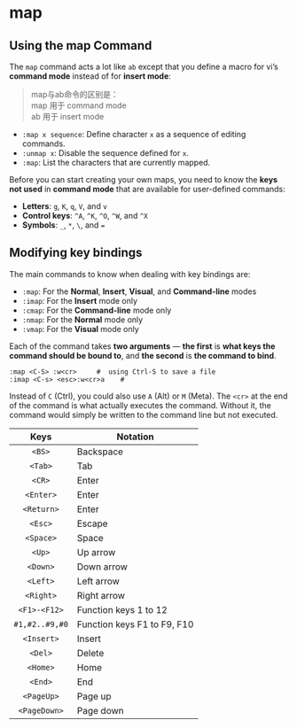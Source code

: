 # map

## Using the map Command

The `map` command acts a lot like `ab` except that you define a macro for vi’s **command mode** instead of for **insert mode**:

> map与ab命令的区别是：  
> map 用于 command mode  
> ab  用于 insert mode

- `:map x sequence`: Define character `x` as a sequence of editing commands.
- `:unmap x`: Disable the sequence defined for `x`.
- `:map`: List the characters that are currently mapped.

Before you can start creating your own maps, you need to know the **keys not used** in **command mode** that are available for user-defined commands:

- **Letters**: `g`, `K`, `q`, `V`, and `v`
- **Control keys**: `^A`, `^K`, `^O`, `^W`, and `^X`
- **Symbols**: `_`, `*`, `\`, and `=`

## Modifying key bindings

The main commands to know when dealing with key bindings are:

- `:map`: For the **Normal**, **Insert**, **Visual**, and **Command-line** modes
- `:imap`: For the **Insert** mode only
- `:cmap`: For the **Command-line** mode only
- `:nmap`: For the **Normal** mode only
- `:vmap`: For the **Visual** mode only

Each of the command takes **two arguments** — **the first** is **what keys the command should be bound to**, and **the second** is **the command to bind**.

```vim
:map <C-S> :w<cr>     #  using Ctrl-S to save a file
:imap <C-s> <esc>:w<cr>a    # 
```

Instead of `C` (Ctrl), you could also use `A` (Alt) or `M` (Meta). 
The `<cr>` at the end of the command is what actually executes the command. Without it, the command would simply be written to the command line but not executed.

| Keys           | Notation                    |
| :------------: | --------------------------- |
| `<BS>`         | Backspace                   |
| `<Tab>`        | Tab                         |
| `<CR>`         | Enter                       |
| `<Enter>`      | Enter                       |
| `<Return>`     | Enter                       |
| `<Esc>`        | Escape                      |
| `<Space>`      | Space                       |
| `<Up>`         | Up arrow                    |
| `<Down>`       | Down arrow                  |
| `<Left>`       | Left arrow                  |
| `<Right>`      | Right arrow                 |
| `<F1>-<F12>`   | Function keys 1 to 12       |
| `#1,#2..#9,#0` | Function keys F1 to F9, F10 |
| `<Insert>`     | Insert                      |
| `<Del>`        | Delete                      |
| `<Home>`       | Home                        |
| `<End>`        | End                         |
| `<PageUp>`     | Page up                     |
| `<PageDown>`   | Page down                   |







